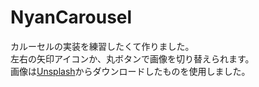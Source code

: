 # NyanCarousel
カルーセルの実装を練習したくて作りました。<br>
左右の矢印アイコンか、丸ボタンで画像を切り替えられます。<br>
画像は[Unsplash](https://unsplash.com/s/photos/cat)からダウンロードしたものを使用しました。
